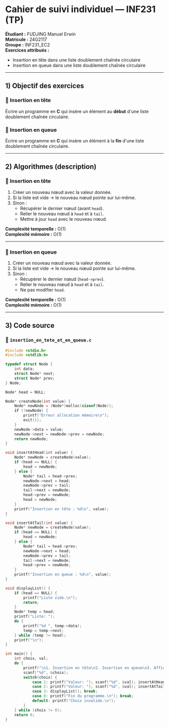# Cahier de suivi individuel — INF231 (TP)  
**Étudiant :** FUDJING Manuel Erwin  
**Matricule :** 24G2117  
**Groupe :** INF231_EC2  
**Exercices attribués :**  
- Insertion en tête dans une liste doublement chaînée circulaire  
- Insertion en queue dans une liste doublement chaînée circulaire  

---

## 1) Objectif des exercices

### 🔹 Insertion en tête  
Écrire un programme en **C** qui insère un élément au **début** d'une liste doublement chaînée circulaire.  

### 🔹 Insertion en queue  
Écrire un programme en **C** qui insère un élément à la **fin** d'une liste doublement chaînée circulaire.  

---

## 2) Algorithmes (description)

### 🔹 Insertion en tête
1. Créer un nouveau nœud avec la valeur donnée.  
2. Si la liste est vide → le nouveau nœud pointe sur lui-même.  
3. Sinon :  
   - Récupérer le dernier nœud (avant `head`).  
   - Relier le nouveau nœud à `head` et à `tail`.  
   - Mettre à jour `head` avec le nouveau nœud.  

**Complexité temporelle :** O(1)  
**Complexité mémoire :** O(1)  

---

### 🔹 Insertion en queue
1. Créer un nouveau nœud avec la valeur donnée.  
2. Si la liste est vide → le nouveau nœud pointe sur lui-même.  
3. Sinon :  
   - Récupérer le dernier nœud (`head->prev`).  
   - Relier le nouveau nœud à `head` et à `tail`.  
   - Ne pas modifier `head`.  

**Complexité temporelle :** O(1)  
**Complexité mémoire :** O(1)  

---

## 3) Code source  

### 🔹 `insertion_en_tete_et_en_queue.c`

```c
#include <stdio.h>
#include <stdlib.h>

typedef struct Node {
    int data;
    struct Node* next;
    struct Node* prev;
} Node;

Node* head = NULL;

Node* createNode(int value) {
    Node* newNode = (Node*)malloc(sizeof(Node));
    if (!newNode) {
        printf("Erreur allocation mémoire\n");
        exit(1);
    }
    newNode->data = value;
    newNode->next = newNode->prev = newNode;
    return newNode;
}

void insertAtHead(int value) {
    Node* newNode = createNode(value);
    if (head == NULL) {
        head = newNode;
    } else {
        Node* tail = head->prev;
        newNode->next = head;
        newNode->prev = tail;
        tail->next = newNode;
        head->prev = newNode;
        head = newNode;
    }
    printf("Insertion en tête : %d\n", value);
}

void insertAtTail(int value) {
    Node* newNode = createNode(value);
    if (head == NULL) {
        head = newNode;
    } else {
        Node* tail = head->prev;
        newNode->next = head;
        newNode->prev = tail;
        tail->next = newNode;
        head->prev = newNode;
    }
    printf("Insertion en queue : %d\n", value);
}

void displayList() {
    if (head == NULL) {
        printf("Liste vide.\n");
        return;
    }
    Node* temp = head;
    printf("Liste: ");
    do {
        printf("%d ", temp->data);
        temp = temp->next;
    } while (temp != head);
    printf("\n");
}

int main() {
    int choix, val;
    do {
        printf("\n1. Insertion en tête\n2. Insertion en queue\n3. Affichage\n0. Quitter\nChoix: ");
        scanf("%d", &choix);
        switch(choix) {
            case 1: printf("Valeur: "); scanf("%d", &val); insertAtHead(val); break;
            case 2: printf("Valeur: "); scanf("%d", &val); insertAtTail(val); break;
            case 3: displayList(); break;
            case 0: printf("Fin du programme.\n"); break;
            default: printf("Choix invalide.\n");
        }
    } while (choix != 0);
    return 0;
}
